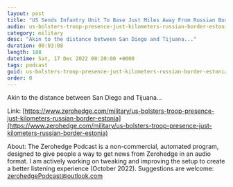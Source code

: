 ```yaml
---
layout: post
title: "US Sends Infantry Unit To Base Just Miles Away From Russian Border In Estonia"
audio: us-bolsters-troop-presence-just-kilometers-russian-border-estonia-0
category: military
desc: "Akin to the distance between San Diego and Tijuana..."
duration: 00:03:08
length: 188
datetime: Sat, 17 Dec 2022 00:20:00 +0000
tags: podcast
guid: us-bolsters-troop-presence-just-kilometers-russian-border-estonia-0
order: 0
---
```

Akin to the distance between San Diego and Tijuana...

Link: [https://www.zerohedge.com/military/us-bolsters-troop-presence-just-kilometers-russian-border-estonia](https://www.zerohedge.com/military/us-bolsters-troop-presence-just-kilometers-russian-border-estonia)

About: The Zerohedge Podcast is a non-commercial, automated program, designed to give people a way to get news from Zerohedge in an audio format.  I am actively working on tweaking and improving the setup to create a better listening experience (October 2022).  Suggestions are welcome: [zerohedgePodcast@outlook.com](mailto:zerohedgePodcast@outlook.com)